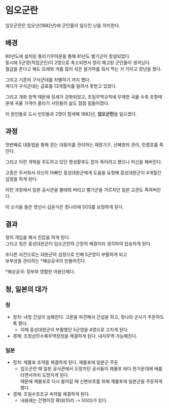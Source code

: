 # **임오군란**

임오군란은 임오년(1882년)에 군인들이 일으킨 난을 의미한다.

## **배경**

80년도에 설치된 통리기무아문을 통해 81년도 별기군이 창설되었다.  
동시에 5군영(직업군인)이 2영으로 축소되면서 정리 해고된 군인들이 생겨났다.  
월급을 준다고 해도 모래와 겨를 많이 섞은 쌀가마를 줘서 먹는 거 가지고 장난을 쳤다.

그리고 기존의 구식군대를 차별하기 까지 했다.  
게다가 구식군대는 급료를 13개월치를 밀려서 못받고 있었다.

그리고 개화 정책 때문에 징세가 강화되었고, 조일무역규칙에 무제한 곡물 수축 조항때문에 곡물 가격이 올라가 서민들의 삶도 점점 힘들어졌다.

이 원인들로 도시 빈민들과 2영이 합세해 1882년, **임오군란**을 일으켰다.

## **과정**

첫번째로 대동법을 통해 걷는 대동미를 관리하는 재정기구, 선혜청의 관리, 민겸호를 죽인다.

그리고 이런 개혁을 주도하고 있던 명성황후도 잡아 죽이려고 했으나 피신을 해버린다.

고종은 무서워서 자신의 아빠인 흥성대원군에게 도움을 요청해 흥성대원군이 4개월간 섭정을 하게 된다.

이런 과정에서 일본 공사관을 불태워 버리고 별기군을 가르치던 일본 교관도 죽여버린다.

이 소식을 들은 영선사 김윤식은 청나라에 SOS를 요청하게 된다.

## **결과**

청이 개입을 해서 진압을 하게 된다.  
그리고 청은 흥성대원군이 임오군란의 근원적 배경이라 생각하여 압송하게 된다.

또다른 사건으로는 대원군의 섭정으로 인해 5군영이 부활하게 되고  
보부상을 관리하는 \*혜상공국이 만들어진다.

\*혜상공국: 정부와 영합한 어용단체다.

## **청, 일본의 대가**

### **청**

- 정치: 내정 간섭이 심해진다. 고문을 파견해서 간섭을 하고, 청나라 군사가 주둔하도록 했다.
  - 이때 흥성대원군이 부활했던 5군영을 4영으로 고치게 된다.
- 경제: 조청상민수륙무역장정을 체결하게 된다. 내지무역 가능해진다.

### **일본**

- 정치: 제물포 조약을 체결하게 된다. 제물포에 일분군 주둔
  - 임오군란 때 일본 공사관에서 도망치던 공사들이 제물포 바다 한가운데에 배를 타면서까지 도망치게 된다.  
    때문에 제물포로 다시 들어갈 때 신변보호를 위해 제물포에 일본군을 주둔하게 했다.
- 경제: 조일수호조규 속약을 체결하게 된다.
  - 내용에는 간행이정 확대(10리 -> 50리)가 있다.
